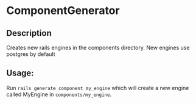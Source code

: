 # ComponentGenerator

## Description
Creates new rails engines in the components directory. New engines use postgres by default

## Usage:
Run `rails generate component my_engine` which will create a new engine called
MyEngine in `components/my_engine`.